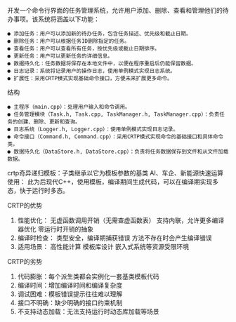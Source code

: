 开发一个命令行界面的任务管理系统，允许用户添加、删除、查看和管理他们的待办事项。该系统将涵盖以下功能：

    ● 添加任务：用户可以添加新的待办任务，包含任务描述、优先级和截止日期。
    ● 删除任务：用户可以根据任务ID删除指定的任务。
    ● 查看任务：用户可以查看所有任务，按优先级或截止日期排序。
    ● 更新任务：用户可以更新任务的详细信息。
    ● 数据持久化：任务数据将保存在本地文件中，以便在程序重启后仍能保留数据。
    ● 日志记录：系统将记录用户的操作日志，使用单例模式实现日志系统。
    ● 扩展性：采用CRTP模式实现基础命令接口，方便未来扩展更多命令。

结构

    ● 主程序（main.cpp）：处理用户输入和命令调用。
    ● 任务管理模块（Task.h, Task.cpp, TaskManager.h, TaskManager.cpp）：负责任务的创建、删除、更新和查询。
    ● 日志系统（Logger.h, Logger.cpp）：使用单例模式实现日志记录。
    ● 命令接口（Command.h, Command.cpp）：采用CRTP模式实现命令的基础接口和具体命令类。
    ● 数据持久化（DataStore.h, DataStore.cpp）：负责将任务数据保存到文件和从文件加载数据。

crtp奇异递归模板：子类继承以它为模板参数的基类
AI、车企、新能源快速运算使用：
此为后现代C++，使用模板，编译期间生成代码，可以在编译期实现多态，快于运行时多态。

CRTP的优势
1. 性能优化：
    无虚函数调用开销（无需查虚函数表）
    支持内联，允许更多编译器优化
    零运行时开销的抽象
2. 编译时检查：
    类型安全，编译期捕获错误
    方法不存在时会产生编译错误
3. 适用场景：
    高性能计算
    模板库设计
    嵌入式系统等资源受限环境
    
CRTP的劣势
1. 代码膨胀：每个派生类都会实例化一套基类模板代码
2. 编译时间：增加编译时间和编译复杂度
3. 调试困难：模板错误提示往往难以理解
4. 接口不明确：缺少明确的接口约束机制
5. 不支持动态加载：无法支持运行时动态库加载等场景